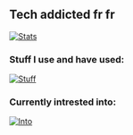 ## Tech addicted fr fr

[![Stats](https://github-readme-stats.vercel.app/api?username=theonlyoneferkk&theme=dark)](https://github.com/anuraghazra/github-readme-stats)

### Stuff I use and have used:
[![Stuff](https://skillicons.dev/icons?i=html,css,js,ts,react,astro,tailwind,bootstrap,sass,nodejs,bun,mongodb,py,c&perline=8)](https://skillicons.dev)

### Currently intrested into:
[![Into](https://skillicons.dev/icons?i=blender,vue,angular,cpp,cmake,elixir,flask,express,nextjs,svelte,ruby,php,go,mysql,sqlite,swift&perline=8)](https://skillicons.dev)
